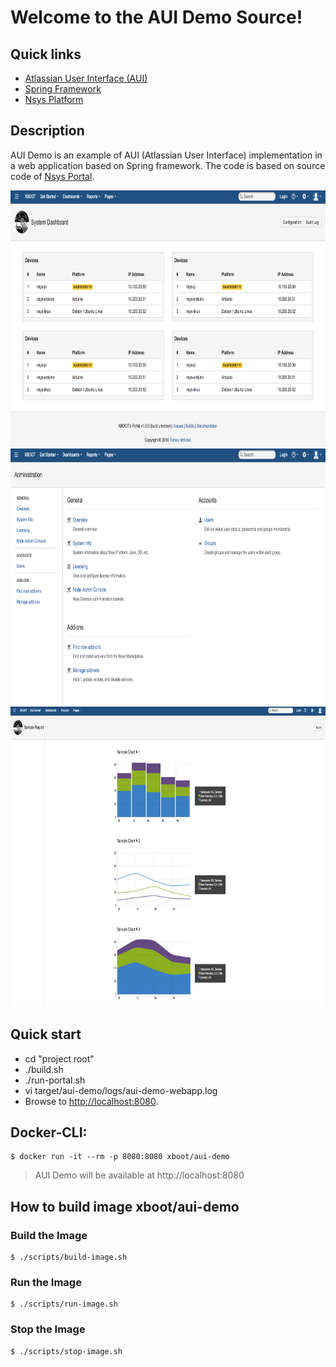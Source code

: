 # Welcome to the AUI Demo Source!

## Quick links

* [Atlassian User Interface (AUI)][1]
* [Spring Framework][2]
* [Nsys Platform][3]

## Description

AUI Demo is an example of AUI (Atlassian User Interface) implementation in a web application based on Spring framework.
The code is based on source code of [Nsys Portal](https://nsys.org).

<img src="doc/images/aui-demo-01.png" width="700" height="410" alt="AUI Demo Screenshot" />
<img src="doc/images/aui-demo-02.png" width="700" height="410" alt="AUI Demo Screenshot" />
<img src="doc/images/aui-demo-03.png" width="700" height="480" alt="AUI Demo Screenshot" />

## Quick start

 * cd "project root"
 * ./build.sh
 * ./run-portal.sh
 * vi target/aui-demo/logs/aui-demo-webapp.log
 * Browse to [http://localhost:8080](http://localhost:8080).

## Docker-CLI:

~~~~
$ docker run -it --rm -p 8080:8080 xboot/aui-demo
~~~~

> AUI Demo will be available at http://localhost:8080

## How to build image xboot/aui-demo

### Build the Image

~~~~
$ ./scripts/build-image.sh
~~~~

### Run the Image

~~~~
$ ./scripts/run-image.sh
~~~~

### Stop the Image

~~~~
$ ./scripts/stop-image.sh
~~~~

[1]: https://docs.atlassian.com/aui
[2]: https://projects.spring.io/spring-framework
[3]: https://nsys.org